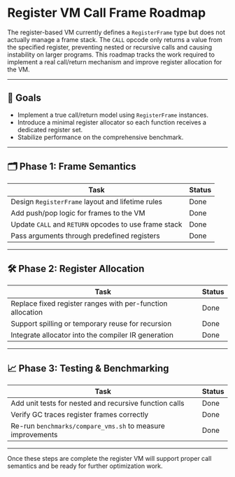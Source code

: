 # Register VM Call Frame Roadmap

The register-based VM currently defines a `RegisterFrame` type but does not actually
manage a frame stack. The `CALL` opcode only returns a value from the specified
register, preventing nested or recursive calls and causing instability on larger
programs. This roadmap tracks the work required to implement a real call/return
mechanism and improve register allocation for the VM.

---

## 🎯 Goals

- Implement a true call/return model using `RegisterFrame` instances.
- Introduce a minimal register allocator so each function receives a dedicated
  register set.
- Stabilize performance on the comprehensive benchmark.

---

## 🗂️ Phase 1: Frame Semantics

| Task                                                         | Status  |
| ------------------------------------------------------------ | ------- |
| Design `RegisterFrame` layout and lifetime rules             | Done    |
| Add push/pop logic for frames to the VM                      | Done    |
| Update `CALL` and `RETURN` opcodes to use frame stack        | Done |
| Pass arguments through predefined registers                  | Done |

---

## 🛠️ Phase 2: Register Allocation

| Task                                                         | Status  |
| ------------------------------------------------------------ | ------- |
| Replace fixed register ranges with per-function allocation   | Done |
| Support spilling or temporary reuse for recursion            | Done |
| Integrate allocator into the compiler IR generation          | Done |

---

## 📈 Phase 3: Testing & Benchmarking

| Task                                                         | Status  |
| ------------------------------------------------------------ | ------- |
| Add unit tests for nested and recursive function calls       | Done |
| Verify GC traces register frames correctly                   | Done |
| Re-run `benchmarks/compare_vms.sh` to measure improvements   | Done |

---

Once these steps are complete the register VM will support proper call semantics
and be ready for further optimization work.
